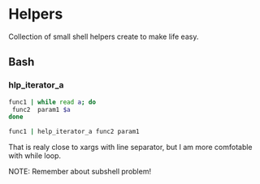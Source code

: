 # Helpers

Collection of small shell helpers create to make life easy.

## Bash

### hlp_iterator_a 

```bash
func1 | while read a; do
 func2  param1 $a
done
```
 
```bash
func1 | help_iterator_a func2 param1
```

That is realy close to xargs with line separator, but I am more comfotable with while loop. 

NOTE: Remember about subshell problem!
